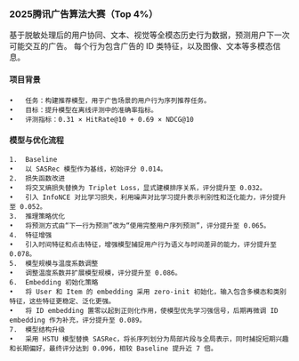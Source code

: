 ### 2025腾讯广告算法大赛（Top 4%）
基于脱敏处理后的用户协同、文本、视觉等全模态历史行为数据，预测用户下一次可能交互的广告。
每个行为包含广告的 ID 类特征，以及图像、文本等多模态信息。

#### 项目背景
	•	任务：构建推荐模型，用于广告场景的用户行为序列推荐任务。
	•	目标：提升模型在离线评测中的准确率指标。
	•	评测指标：0.31 × HitRate@10 + 0.69 × NDCG@10
#### 模型与优化流程
	1.	Baseline
	•	以 SASRec 模型作为基线，初始评分 0.014。
	2.	损失函数改进
	•	将交叉熵损失替换为 Triplet Loss，显式建模排序关系，评分提升至 0.032。
	•	引入 InfoNCE 对比学习损失，利用噪声对比学习提升表示判别性和泛化能力，评分提升至 0.052。
	3.	推理策略优化
	•	将预测方式由“下一行为预测”改为“使用完整用户序列预测”，评分提升至 0.065。
	4.	特征增强
	•	引入时间特征和点击特征，增强模型捕捉用户行为语义与时间差异的能力，评分提升至 0.078。
	5.	模型规模与温度系数调整
	•	调整温度系数并扩展模型规模，评分提升至 0.086。
	6.	Embedding 初始化策略
	•	将 User 和 Item 的 embedding 采用 zero-init 初始化，输入包含多模态和类别特征，这些特征更稳定、泛化更强。
	•	将 ID embedding 置零以起到正则化作用，使模型优先学习强信号，后期再微调 ID embedding 作为补充，评分提升至 0.089。
	7.	模型结构升级
	•	采用 HSTU 模型替换 SASRec，将长序列划分为局部片段与全局表示，同时捕捉短期兴趣和长期偏好，最终评分达到 0.096，相较 Baseline 提升近 7 倍。
